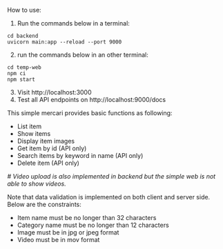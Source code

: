 How to use:

1. Run the commands below in a terminal:

```
cd backend
uvicorn main:app --reload --port 9000
```

2. run the commands below in an other terminal:

```
cd temp-web
npm ci
npm start
```

3. Visit http://localhost:3000
4. Test all API endpoints on http://localhost:9000/docs

This simple mercari provides basic functions as following:
- List item
- Show items
- Display item images
- Get item by id (API only)
- Search items by keyword in name (API only)
- Delete item (API only)

*# Video upload is also implemented in backend but the simple web is not able to show videos.*

Note that data validation is implemented on both client and server side.
Below are the constraints:
- Item name must be no longer than 32 characters
- Category name must be no longer than 12 characters
- Image must be in jpg or jpeg format
- Video must be in mov format

